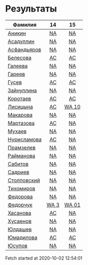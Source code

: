 # Результаты
Фамилия | 14| 15
---|:---:|:---:
[Аникин](Аникин/README.md)  | [NA](Аникин/14.md) | [NA](Аникин/15.md)
[Асадуллин](Асадуллин/README.md)  | [NA](Асадуллин/14.md) | [NA](Асадуллин/15.md)
[Асфандьяров](Асфандьяров/README.md)  | [NA](Асфандьяров/14.md) | [NA](Асфандьяров/15.md)
[Белесова](Белесова/README.md)  | [AC](Белесова/14.md) | [AC](Белесова/15.md)
[Галеева](Галеева/README.md)  | [NA](Галеева/14.md) | [NA](Галеева/15.md)
[Гареев](Гареев/README.md)  | [NA](Гареев/14.md) | [NA](Гареев/15.md)
[Гусев](Гусев/README.md)  | [AC](Гусев/14.md) | [AC](Гусев/15.md)
[Зайнуллина](Зайнуллина/README.md)  | [NA](Зайнуллина/14.md) | [NA](Зайнуллина/15.md)
[Коротаев](Коротаев/README.md)  | [AC](Коротаев/14.md) | [AC](Коротаев/15.md)
[Лисицына](Лисицына/README.md)  | [AC](Лисицына/14.md) | [WA 10](Лисицына/15.md)
[Макарова](Макарова/README.md)  | [NA](Макарова/14.md) | [NA](Макарова/15.md)
[Мартазова](Мартазова/README.md)  | [AC](Мартазова/14.md) | [NA](Мартазова/15.md)
[Мухаев](Мухаев/README.md)  | [NA](Мухаев/14.md) | [NA](Мухаев/15.md)
[Нурисламова](Нурисламова/README.md)  | [AC](Нурисламова/14.md) | [NA](Нурисламова/15.md)
[Прамзелев](Прамзелев/README.md)  | [NA](Прамзелев/14.md) | [NA](Прамзелев/15.md)
[Райманова](Райманова/README.md)  | [NA](Райманова/14.md) | [NA](Райманова/15.md)
[Сабитов](Сабитов/README.md)  | [NA](Сабитов/14.md) | [NA](Сабитов/15.md)
[Садриев](Садриев/README.md)  | [NA](Садриев/14.md) | [NA](Садриев/15.md)
[Столповский](Столповский/README.md)  | [NA](Столповский/14.md) | [NA](Столповский/15.md)
[Тихомиров](Тихомиров/README.md)  | [NA](Тихомиров/14.md) | [NA](Тихомиров/15.md)
[Федорова](Федорова/README.md)  | [NA](Федорова/14.md) | [NA](Федорова/15.md)
[Федорчук](Федорчук/README.md)  | [WA 3](Федорчук/14.md) | [WA 01](Федорчук/15.md)
[Хасанова](Хасанова/README.md)  | [AC](Хасанова/14.md) | [NA](Хасанова/15.md)
[Хусаенов](Хусаенов/README.md)  | [NA](Хусаенов/14.md) | [NA](Хусаенов/15.md)
[Юлдашев](Юлдашев/README.md)  | [NA](Юлдашев/14.md) | [NA](Юлдашев/15.md)
[Юмадилова](Юмадилова/README.md)  | [AC](Юмадилова/14.md) | [AC](Юмадилова/15.md)
[Юсупов](Юсупов/README.md)  | [NA](Юсупов/14.md) | [NA](Юсупов/15.md)

Fetch started at 2020-10-02 12:54:01
